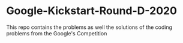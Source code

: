 # Google-Kickstart-Round-D-2020
This repo contains the problems as well the solutions of the coding problems from the Google's Competition
